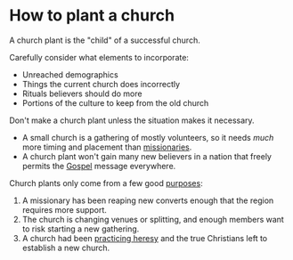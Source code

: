 
# How to plant a church

A church plant is the "child" of a successful church.

Carefully consider what elements to incorporate:

- Unreached demographics
- Things the current church does incorrectly
- Rituals believers should do more
- Portions of the culture to keep from the old church

Don't make a church plant unless the situation makes it necessary.

- A small church is a gathering of mostly volunteers, so it needs *much* more timing and placement than [missionaries](mgmt-church-missions.md).
- A church plant won't gain many new believers in a nation that freely permits the [Gospel](jesus-gospel.md) message everywhere.

Church plants only come from a few good [purposes](purpose.md):

1. A missionary has been reaping new converts enough that the region requires more support.
2. The church is changing venues or splitting, and enough members want to risk starting a new gathering.
3. A church had been [practicing heresy](conflicts-christian-1_why.md) and the true Christians left to establish a new church.
